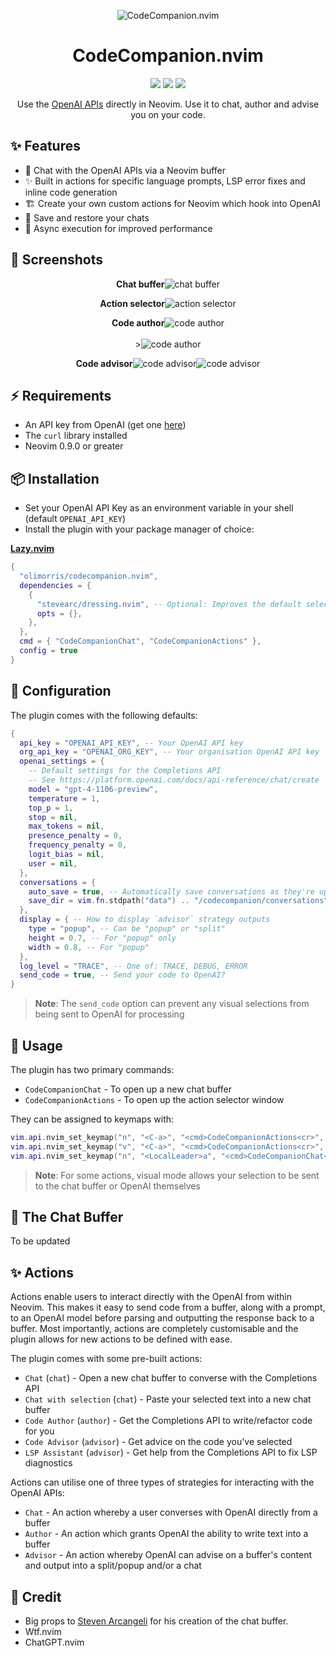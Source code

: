 <!-- panvimdoc-ignore-start -->

<p align="center">
<img src="https://github.com/olimorris/codecompanion.nvim/assets/9512444/f18e654c-27f6-4712-9913-00ed2f3f4bd9" alt="CodeCompanion.nvim" />
</p>

<h1 align="center">CodeCompanion.nvim</h1>

<p align="center">
<a href="https://github.com/olimorris/codecompanion.nvim/stargazers"><img src="https://img.shields.io/github/stars/olimorris/codecompanion.nvim?color=c678dd&logoColor=e06c75&style=for-the-badge"></a>
<a href="https://github.com/olimorris/codecompanion.nvim/issues"><img src="https://img.shields.io/github/issues/olimorris/codecompanion.nvim?color=%23d19a66&style=for-the-badge"></a>
<a href="https://github.com/olimorris/codecompanion.nvim/blob/main/LICENSE"><img src="https://img.shields.io/github/license/olimorris/codecompanion.nvim?style=for-the-badge"></a>
<!-- <a href="https://github.com/olimorris/codecompanion.nvim/actions/workflows/ci.yml"><img src="https://img.shields.io/github/actions/workflow/status/olimorris/codecompanion.nvim/ci.yml?branch=main&label=tests&style=for-the-badge"></a> -->
</p>

<p align="center">
Use the <a href="https://platform.openai.com/docs/guides/text-generation/chat-completions-api">OpenAI APIs</a> directly in Neovim. Use it to chat, author and advise you on your code.<br>
</p>

<!-- panvimdoc-ignore-end -->

## :sparkles: Features

- :speech_balloon: Chat with the OpenAI APIs via a Neovim buffer
- :sparkles: Built in actions for specific language prompts, LSP error fixes and inline code generation
- :building_construction: Create your own custom actions for Neovim which hook into OpenAI
- :floppy_disk: Save and restore your chats
- :muscle: Async execution for improved performance

## :camera_flash: Screenshots

<div align="center">
  <p><strong>Chat buffer</strong><img src="https://github.com/olimorris/codecompanion.nvim/assets/9512444/3ae659f4-9758-47d1-8964-531e9f2901cc" alt="chat buffer" /></p>
  <p><strong>Action selector</strong><img src="https://github.com/olimorris/codecompanion.nvim/assets/9512444/1f5a20df-b838-4746-96bc-6af5312e1308" alt="action selector" /></p>
  <p><strong>Code author</strong><img src="https://github.com/olimorris/codecompanion.nvim/assets/9512444/5bcd3bb4-b763-4812-a686-c2ef5215dc99" alt="code author" /><br></br>><img src="https://github.com/olimorris/codecompanion.nvim/assets/9512444/81301839-f5dc-4c79-8e7d-051439ad6c23" alt="code author" /></p>
  <p><strong>Code advisor</strong><img src="https://github.com/olimorris/codecompanion.nvim/assets/9512444/bc6181e0-85a8-4009-9cfc-f85898780bd5" alt="code advisor" /><img src="https://github.com/olimorris/codecompanion.nvim/assets/9512444/cbfafcc0-87f9-43e5-8e27-f8eaaf88637d" alt="code advisor" /></p>
</div>

## :zap: Requirements

- An API key from OpenAI (get one [here](https://platform.openai.com/api-keys))
- The `curl` library installed
- Neovim 0.9.0 or greater

## :package: Installation

- Set your OpenAI API Key as an environment variable in your shell (default `OPENAI_API_KEY`)
- Install the plugin with your package manager of choice:

**[Lazy.nvim](https://github.com/folke/lazy.nvim)**

```lua
{
  "olimorris/codecompanion.nvim",
  dependencies = {
    {
      "stevearc/dressing.nvim", -- Optional: Improves the default select window
      opts = {},
    },
  },
  cmd = { "CodeCompanionChat", "CodeCompanionActions" },
  config = true
}
```

## :wrench: Configuration

The plugin comes with the following defaults:

```lua
{
  api_key = "OPENAI_API_KEY", -- Your OpenAI API key
  org_api_key = "OPENAI_ORG_KEY", -- Your organisation OpenAI API key
  openai_settings = {
    -- Default settings for the Completions API
    -- See https://platform.openai.com/docs/api-reference/chat/create
    model = "gpt-4-1106-preview",
    temperature = 1,
    top_p = 1,
    stop = nil,
    max_tokens = nil,
    presence_penalty = 0,
    frequency_penalty = 0,
    logit_bias = nil,
    user = nil,
  },
  conversations = {
    auto_save = true, -- Automatically save conversations as they're updated?
    save_dir = vim.fn.stdpath("data") .. "/codecompanion/conversations",
  },
  display = { -- How to display `advisor` strategy outputs
    type = "popup", -- Can be "popup" or "split"
    height = 0.7, -- For "popup" only
    width = 0.8, -- For "popup"
  },
  log_level = "TRACE", -- One of: TRACE, DEBUG, ERROR
  send_code = true, -- Send your code to OpenAI?
}
```

> **Note**: The `send_code` option can prevent any visual selections from being sent to OpenAI for processing

## :rocket: Usage

The plugin has two primary commands:

- `CodeCompanionChat` - To open up a new chat buffer
- `CodeCompanionActions` - To open up the action selector window

They can be assigned to keymaps with:

```lua
vim.api.nvim_set_keymap("n", "<C-a>", "<cmd>CodeCompanionActions<cr>", { noremap = true, silent = true })
vim.api.nvim_set_keymap("v", "<C-a>", "<cmd>CodeCompanionActions<cr>", { noremap = true, silent = true })
vim.api.nvim_set_keymap("n", "<LocalLeader>a", "<cmd>CodeCompanionChat<cr>", { noremap = true, silent = true })
```

> **Note**: For some actions, visual mode allows your selection to be sent to the chat buffer or OpenAI themselves

## :speech_balloon: The Chat Buffer

To be updated

## :sparkles: Actions

Actions enable users to interact directly with the OpenAI from within Neovim. This makes it easy to send code from a buffer, along with a prompt, to an OpenAI model before parsing and outputting the response back to a buffer. Most importantly, actions are completely customisable and the plugin allows for new actions to be defined with ease.

The plugin comes with some pre-built actions:

- `Chat` (`chat`) - Open a new chat buffer to converse with the Completions API
- `Chat with selection` (`chat`) - Paste your selected text into a new chat buffer
- `Code Author` (`author`) - Get the Completions API to write/refactor code for you
- `Code Advisor` (`advisor`) - Get advice on the code you've selected
- `LSP Assistant` (`advisor`) - Get help from the Completions API to fix LSP diagnostics

Actions can utilise one of three types of strategies for interacting with the OpenAI APIs:

- `Chat` - An action whereby a user converses with OpenAI directly from a buffer
- `Author` - An action which grants OpenAI the ability to write text into a buffer
- `Advisor` - An action whereby OpenAI can advise on a buffer's content and output into a split/popup and/or a chat

## :clap: Credit

- Big props to [Steven Arcangeli](https://github.com/stevearc) for his creation of the chat buffer.
- Wtf.nvim
- ChatGPT.nvim
